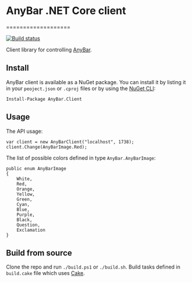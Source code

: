 # AnyBar .NET Core client
===================

[![Build status](https://ci.appveyor.com/api/projects/status//branch/master?svg=true)](https://ci.appveyor.com/project/jenyayel/anybar-sharp/branch/master)

Client library for controlling  [AnyBar](https://github.com/tonsky/AnyBar).

## Install

AnyBar client is available as a NuGet package. 
You can install it by listing it in your `peoject.json` or `.cproj` files or by using the [NuGet CLI](https://docs.nuget.org/ndocs/guides/install-nuget):
```
Install-Package AnyBar.Client
```

## Usage

The API usage:
```
var client = new AnyBarClient("localhost", 1738);
client.Change(AnyBarImage.Red);
```

The list of possible colors defined in type `AnyBar.AnyBarImage`:

```
public enum AnyBarImage
{
    White,
    Red,
    Orange,
    Yellow,
    Green,
    Cyan,
    Blue,
    Purple,
    Black,
    Question,
    Exclamation
}
```


## Build from source

Clone the repo and run `./build.ps1` or `./build.sh`. Build tasks defined in `build.cake` 
file which uses [Cake](http://cakebuild.net/).